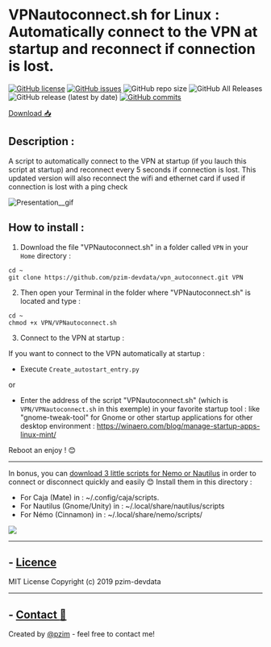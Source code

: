 # VPNautoconnect.sh for Linux : Automatically connect to the VPN at startup and reconnect if connection is lost.

[![GitHub license](https://img.shields.io/github/license/pzim-devdata/vpn_autoconnect?style=plastic)](https://github.com/pzim-devdata/vpn_autoconnect/blob/master/LICENSE)   [![GitHub issues](https://img.shields.io/github/issues/pzim-devdata/vpn_autoconnect?style=plastic)](https://github.com/pzim-devdata/vpn_autoconnect/issues)    ![GitHub repo size](https://img.shields.io/github/repo-size/pzim-devdata/vpn_autoconnect?style=plastic)    ![GitHub All Releases](https://img.shields.io/github/downloads/pzim-devdata/vpn_autoconnect/total?style=plastic)    ![GitHub release (latest by date)](https://img.shields.io/github/v/release/pzim-devdata/vpn_autoconnect?style=plastic)    [![GitHub commits](https://img.shields.io/github/commits-since/pzim-devdata/vpn_autoconnect/v1.0.0.svg?style=plastic)](https://GitHub.com/pzim-devata/vpn_autoconnect/commit/)

[Download :inbox_tray:](https://github.com/pzim-devdata/vpn_autoconnect/releases/download/v1.0.0/VPNautoconnect.zip)

## Description :

A script to automatically connect to the VPN at startup (if you lauch this script at startup) and reconnect  every 5 seconds if connection is lost.
This updated version will also reconnect the wifi and ethernet card if used if connection is lost with a ping check

![Presentation__gif](GifVPN)


## How to install :



1. Download the file "VPNautoconnect.sh" in a folder called `VPN` in your `Home` directory :

```
cd ~
git clone https://github.com/pzim-devdata/vpn_autoconnect.git VPN
```

2. Then open your Terminal in the folder where "VPNautoconnect.sh" is located and type :

```
cd ~
chmod +x VPN/VPNautoconnect.sh
``` 

3. Connect to the VPN at startup :

If you want to connect to the VPN automatically at startup :

  - Execute `Create_autostart_entry.py`

or

   - Enter the address of the script "VPNautoconnect.sh" (which is `VPN/VPNautoconnect.sh` in this exemple)  in your favorite startup tool : like "gnome-tweak-tool" for Gnome or other startup applications for other desktop environment : https://winaero.com/blog/manage-startup-apps-linux-mint/

Reboot an enjoy ! :blush:


-----------------------------------------


In bonus, you can [download 3 little scripts for Nemo or Nautilus](https://github.com/pzim-devdata/Tools-for-Linux/raw/master/VPNautoconnect/Scripts.zip) in order to connect or disconnect quickly and easily :blush:
Install them in this directory :

- For Caja (Mate) in : ~/.config/caja/scripts.
- For Nautilus (Gnome/Unity) in : ~/.local/share/nautilus/scripts
- For Némo (Cinnamon) in : ~/.local/share/nemo/scripts/


![](https://github.com/pzim-devdata/Tools-for-Linux/blob/master/VPNautoconnect/Image3.png)


--------------------------------------------

## - [Licence](https://github.com/pzim-devdata/DATA-developer/raw/master/LICENSE)
MIT License
Copyright (c) 2019 pzim-devdata

--------------------------------------------

## - [Contact :email:](mailto:contact@pzim.fr?subject=Contact%20from%20Github)
Created by [@pzim](https://www.pzim.fr/) - feel free to contact me!






   
